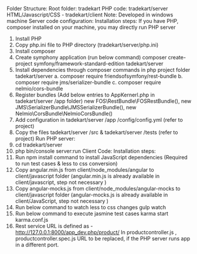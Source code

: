Folder Structure:
Root folder: tradekart
PHP code: tradekart/server
HTML/Javascript/CSS -  tradekart/client
Note: Developed in windows machine 
Server code configuration:
Installation steps:
If you have PHP, composer installed on your machine, you may directly run PHP server
1.	Install PHP
2.	Copy php.ini file to PHP directory (tradekart/server/php.ini)
3.	Install composer
4.	Create symphony application (run below command)
 composer create-project symfony/framework-standard-edition tadekart/server
5.	Install dependencies through composer commands in php project folder tadekart/server
a.	composer require friendsofsymfony/rest-bundle
b.	composer require jms/serializer-bundle
c.	composer require nelmio/cors-bundle
6.	Register bundles (Add below entries to AppKernerl.php in tadekart/server /app folder)
new FOS\RestBundle\FOSRestBundle(),
new JMS\SerializerBundle\JMSSerializerBundle(),
new Nelmio\CorsBundle\NelmioCorsBundle()
7.	Add configuration in tadekart/server /app /config/config.yml (refer to project)
8.	Copy the files tadekart/server /src  & tadekart/server /tests  (refer to project)
   Run PHP server:
1.	cd tradekart/server
2.	 php bin/console server:run
Client Code:
Installation steps:
1.	Run npm install command  to install JavaScript dependencies
 (Required to run test cases & less to css conversion)
2.	Copy angular.min.js from client/node_modules/angular to client/javascript folder
(angular.min.js is  already available in client/javascript, step not necessary )
3.	Copy angular-mocks.js from client/node_modules/angular-mocks to client/javascript folder
(angular-mocks.js is  already available in client/JavaScript, step not necessary )
4.	Run below command to watch less to css changes
gulp watch
5.	Run below command to execute jasmine test cases
karma start karma.conf.js
6.	Rest service URL is defined as   - http://127.0.0.1:8000/app_dev.php/product/
In productcontroller.js , productcontroller.spec.js
URL to be replaced, if the PHP server runs app in a different port.


